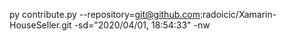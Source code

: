 py contribute.py --repository=git@github.com:radoicic/Xamarin-HouseSeller.git -sd="2020/04/01, 18:54:33" -nw